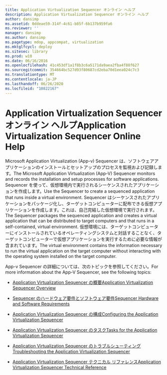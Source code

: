 ```yaml
---
title: Application Virtualization Sequencer オンライン ヘルプ
description: Application Virtualization Sequencer オンライン ヘルプ
author: dansimp
ms.assetid: 0ddeae59-314f-4c61-b85f-6b137b959fa6
ms.reviewer: ''
manager: dansimp
ms.author: dansimp
ms.pagetype: mdop, appcompat, virtualization
ms.mktglfcycl: deploy
ms.sitesec: library
ms.prod: w10
ms.date: 06/16/2016
ms.openlocfilehash: 41c453df1a1f8b3c6a5171da9aea2fba4f88f627
ms.sourcegitcommit: 354664bc527d93f80687cd2eba70d1eea024c7c3
ms.translationtype: MT
ms.contentlocale: ja-JP
ms.lasthandoff: 06/26/2020
ms.locfileid: "10822167"
---
```

# <span data-ttu-id="8c4de-103">Application Virtualization Sequencer オンライン ヘルプ</span><span class="sxs-lookup"><span data-stu-id="8c4de-103">Application Virtualization Sequencer Online Help</span></span>


<span data-ttu-id="8c4de-104">Microsoft Application Virtualization (App-v) Sequencer は、ソフトウェアアプリケーションのインストールとセットアップのプロセスを監視および記録します。</span><span class="sxs-lookup"><span data-stu-id="8c4de-104">The Microsoft Application Virtualization (App-V) Sequencer monitors and records the installation and setup processes for software applications.</span></span> <span data-ttu-id="8c4de-105">Sequencer を使って、仮想環境内で実行されるシーケンスされたアプリケーションを作成します。</span><span class="sxs-lookup"><span data-stu-id="8c4de-105">Use the Sequencer to create a sequenced application that runs inside a virtual environment.</span></span> <span data-ttu-id="8c4de-106">Sequencer はシーケンスされたアプリケーションをパッケージ化し、ターゲットコンピューターに配布できる仮想アプリケーションを作成します。これは、自己完結した仮想環境で実行されます。</span><span class="sxs-lookup"><span data-stu-id="8c4de-106">The Sequencer packages the sequenced application and creates a virtual application that can be distributed to target computers and that runs in a self-contained, virtual environment.</span></span> <span data-ttu-id="8c4de-107">仮想環境には、ターゲットコンピューターにインストールされているオペレーティングシステムと対話することなく、ターゲットコンピューターで仮想アプリケーションを実行するために必要な情報が含まれています。</span><span class="sxs-lookup"><span data-stu-id="8c4de-107">The virtual environment contains the information necessary to run the virtual application on the target computer without interacting with the operating system installed on the target computer.</span></span>

<span data-ttu-id="8c4de-108">App-v Sequencer の詳細については、次のトピックを参照してください。</span><span class="sxs-lookup"><span data-stu-id="8c4de-108">For more information about the App-V Sequencer, see the following topics:</span></span>

-   [<span data-ttu-id="8c4de-109">Application Virtualization Sequencer の概要</span><span class="sxs-lookup"><span data-stu-id="8c4de-109">Application Virtualization Sequencer Overview</span></span>](application-virtualization-sequencer-overview.md)

-   [<span data-ttu-id="8c4de-110">Sequencer のハードウェア要件とソフトウェア要件</span><span class="sxs-lookup"><span data-stu-id="8c4de-110">Sequencer Hardware and Software Requirements</span></span>](sequencer-hardware-and-software-requirements.md)

-   [<span data-ttu-id="8c4de-111">Application Virtualization Sequencer の構成</span><span class="sxs-lookup"><span data-stu-id="8c4de-111">Configuring the Application Virtualization Sequencer</span></span>](configuring-the-application-virtualization-sequencer.md)

-   [<span data-ttu-id="8c4de-112">Application Virtualization Sequencer のタスク</span><span class="sxs-lookup"><span data-stu-id="8c4de-112">Tasks for the Application Virtualization Sequencer</span></span>](tasks-for-the-application-virtualization-sequencer.md)

-   [<span data-ttu-id="8c4de-113">Application Virtualization Sequencer のトラブルシューティング</span><span class="sxs-lookup"><span data-stu-id="8c4de-113">Troubleshooting the Application Virtualization Sequencer</span></span>](troubleshooting-the-application-virtualization-sequencer.md)

-   [<span data-ttu-id="8c4de-114">Application Virtualization Sequencer テクニカル リファレンス</span><span class="sxs-lookup"><span data-stu-id="8c4de-114">Application Virtualization Sequencer Technical Reference</span></span>](application-virtualization-sequencer-technical-reference-keep.md)

 

 





